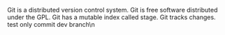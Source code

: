 Git is a distributed version control system.
Git is free software distributed under the GPL.
Git has a mutable index called stage.
Git tracks changes.
test only commit
dev branch\n
